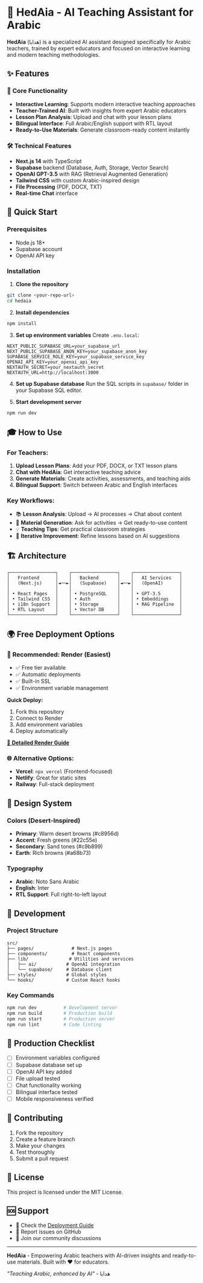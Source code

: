 # 🌟 HedAia - AI Teaching Assistant for Arabic

**HedAia** (هدايا) is a specialized AI assistant designed specifically for Arabic teachers, trained by expert educators and focused on interactive learning and modern teaching methodologies.

## ✨ Features

### 🎯 **Core Functionality**
- **Interactive Learning**: Supports modern interactive teaching approaches
- **Teacher-Trained AI**: Built with insights from expert Arabic educators
- **Lesson Plan Analysis**: Upload and chat with your lesson plans
- **Bilingual Interface**: Full Arabic/English support with RTL layout
- **Ready-to-Use Materials**: Generate classroom-ready content instantly

### 🛠️ **Technical Features**
- **Next.js 14** with TypeScript
- **Supabase** backend (Database, Auth, Storage, Vector Search)
- **OpenAI GPT-3.5** with RAG (Retrieval Augmented Generation)
- **Tailwind CSS** with custom Arabic-inspired design
- **File Processing** (PDF, DOCX, TXT)
- **Real-time Chat** interface

## 🚀 Quick Start

### Prerequisites
- Node.js 18+ 
- Supabase account
- OpenAI API key

### Installation

1. **Clone the repository**
```bash
git clone <your-repo-url>
cd hedaia
```

2. **Install dependencies**
```bash
npm install
```

3. **Set up environment variables**
Create `.env.local`:
```env
NEXT_PUBLIC_SUPABASE_URL=your_supabase_url
NEXT_PUBLIC_SUPABASE_ANON_KEY=your_supabase_anon_key
SUPABASE_SERVICE_ROLE_KEY=your_supabase_service_key
OPENAI_API_KEY=your_openai_api_key
NEXTAUTH_SECRET=your_nextauth_secret
NEXTAUTH_URL=http://localhost:3000
```

4. **Set up Supabase database**
Run the SQL scripts in `supabase/` folder in your Supabase SQL editor.

5. **Start development server**
```bash
npm run dev
```

## 🎓 How to Use

### For Teachers:
1. **Upload Lesson Plans**: Add your PDF, DOCX, or TXT lesson plans
2. **Chat with HedAia**: Get interactive teaching advice
3. **Generate Materials**: Create activities, assessments, and teaching aids
4. **Bilingual Support**: Switch between Arabic and English interfaces

### Key Workflows:
- 📚 **Lesson Analysis**: Upload → AI processes → Chat about content
- 🎯 **Material Generation**: Ask for activities → Get ready-to-use content
- 💡 **Teaching Tips**: Get practical classroom strategies
- 🔄 **Iterative Improvement**: Refine lessons based on AI suggestions

## 🏗️ Architecture

```
┌─────────────────┐    ┌─────────────────┐    ┌─────────────────┐
│   Frontend      │    │   Backend       │    │   AI Services   │
│   (Next.js)     │◄──►│   (Supabase)    │◄──►│   (OpenAI)      │
│                 │    │                 │    │                 │
│ • React Pages   │    │ • PostgreSQL    │    │ • GPT-3.5       │
│ • Tailwind CSS  │    │ • Auth          │    │ • Embeddings    │
│ • i18n Support  │    │ • Storage       │    │ • RAG Pipeline  │
│ • RTL Layout    │    │ • Vector DB     │    │                 │
└─────────────────┘    └─────────────────┘    └─────────────────┘
```

## 🌍 Free Deployment Options

### 🎯 **Recommended: Render** (Easiest)
- ✅ Free tier available
- ✅ Automatic deployments
- ✅ Built-in SSL
- ✅ Environment variable management

**Quick Deploy:**
1. Fork this repository
2. Connect to Render
3. Add environment variables
4. Deploy automatically

[📖 **Detailed Render Guide**](./RENDER_DEPLOY_GUIDE.md)

### 🌐 **Alternative Options:**
- **Vercel**: `npx vercel` (Frontend-focused)
- **Netlify**: Great for static sites
- **Railway**: Full-stack deployment

## 🎨 Design System

### Colors (Desert-Inspired)
- **Primary**: Warm desert browns (#c8956d)
- **Accent**: Fresh greens (#22c55e) 
- **Secondary**: Sand tones (#c9b899)
- **Earth**: Rich browns (#a68b73)

### Typography
- **Arabic**: Noto Sans Arabic
- **English**: Inter
- **RTL Support**: Full right-to-left layout

## 🔧 Development

### Project Structure
```
src/
├── pages/              # Next.js pages
├── components/         # React components
├── lib/               # Utilities and services
│   ├── ai/           # OpenAI integration
│   └── supabase/     # Database client
├── styles/           # Global styles
└── hooks/            # Custom React hooks
```

### Key Commands
```bash
npm run dev          # Development server
npm run build        # Production build
npm run start        # Production server
npm run lint         # Code linting
```

## 🚀 Production Checklist

- [ ] Environment variables configured
- [ ] Supabase database set up
- [ ] OpenAI API key added
- [ ] File upload tested
- [ ] Chat functionality working
- [ ] Bilingual interface tested
- [ ] Mobile responsiveness verified

## 🤝 Contributing

1. Fork the repository
2. Create a feature branch
3. Make your changes
4. Test thoroughly
5. Submit a pull request

## 📄 License

This project is licensed under the MIT License.

## 🆘 Support

- 📖 Check the [Deployment Guide](./RENDER_DEPLOY_GUIDE.md)
- 🐛 Report issues on GitHub
- 💬 Join our community discussions

---

**HedAia** - Empowering Arabic teachers with AI-driven insights and ready-to-use materials. Built with ❤️ for educators.

*"Teaching Arabic, enhanced by AI"* - هدايا
